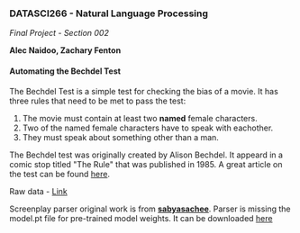 ### DATASCI266 - Natural Language Processing
*Final Project - Section 002*

__Alec Naidoo, Zachary Fenton__

#### Automating the Bechdel Test ####

The Bechdel Test is a simple test for checking the bias of a movie. It has three rules that need to be met to pass the test:

1. The movie must contain at least two __named__ female characters.
2. Two of the named female characters have to speak with eachother.
3. They must speak about something other than a man.

The Bechdel test was originally created by Alison Bechdel. It appeard in a comic stop titled "The Rule" that was published in 1985. A great article on the test can be found [here](https://lithub.com/read-the-1985-comic-strip-that-inspired-the-bechdel-test/).

Raw data - [Link](https://huggingface.co/datasets/mocboch/movie_scripts/tree/main)

Screenplay parser original work is from [__sabyasachee__](https://github.com/usc-sail/mica-screenplay-parser/tree/main). Parser is missing the model.pt file for pre-trained model weights. It can be downloaded [here](https://github.com/usc-sail/mica-screenplay-parser/tree/main/screenplayparser)
